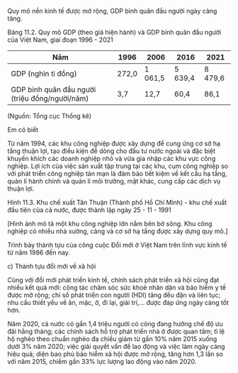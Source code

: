 Quy mô nền kinh tế được mở rộng, GDP bình quân đầu người ngày càng tăng.

Bảng 11.2. Quy mô GDP (theo giá hiện hành) và GDP bình quân đầu người của Việt Nam, giai đoạn 1996 - 2021

| Năm | 1996 | 2006 | 2016 | 2021 |
|-----|------|------|------|------|
| GDP (nghìn tỉ đồng) | 272,0 | 1 061,5 | 5 639,4 | 8 479,6 |
| GDP bình quân đầu người (triệu đồng/người/năm) | 3,7 | 12,7 | 60,4 | 86,1 |

(Nguồn: Tổng cục Thống kê)

Em có biết

Từ năm 1994, các khu công nghiệp được xây dựng để cung ứng cơ sở hạ tầng thuận lợi, tạo điều kiện để dòng cho đầu tư nước ngoài và đặc biệt khuyến khích các doanh nghiệp nhỏ và vừa gia nhập các khu vực công nghiệp. Lợi ích của việc sản xuất tập trung tại các khu, cụm công nghiệp so với phát triển công nghiệp tản mạn là đảm bảo tiết kiệm về kết cấu hạ tầng, quản lí hành chính và quản lí môi trường, mặt khác, cung cấp các dịch vụ thuận lợi.

Hình 11.3. Khu chế xuất Tân Thuận (Thành phố Hồ Chí Minh) - khu chế xuất đầu tiên của cả nước, được thành lập ngày 25 - 11 - 1991

[Hình ảnh mô tả một khu công nghiệp lớn nằm bên bờ sông. Khu công nghiệp có nhiều nhà xưởng, cảng và cơ sở hạ tầng được xây dựng quy mô.]

Trình bày thành tựu của công cuộc Đổi mới ở Việt Nam trên lĩnh vực kinh tế từ năm 1986 đến nay.

c) Thành tựu đổi mới về xã hội

Cùng với đổi mới phát triển kinh tế, chính sách phát triển xã hội cũng đạt nhiều kết quả mới: công tác chăm sóc sức khoẻ nhân dân và bảo hiểm y tế được mở rộng; chỉ số phát triển con người (HDI) tăng đều đặn và liên tục; nhu cầu thiết yếu về ăn, mặc, ở, đi lại, giải trí,... được đáp ứng ngày càng tốt hơn.

Năm 2020, cả nước có gần 1,4 triệu người có công đang hưởng chế độ ưu đãi hằng tháng; các chính sách hỗ trợ phát triển nhà ở được quan tâm; tỉ lệ hộ nghèo theo chuẩn nghèo đa chiều giảm từ gần 10% năm 2015 xuống dưới 3% năm 2020; việc giải quyết vấn đề lao động và việc làm ngày càng hiệu quả; diện bao phủ bảo hiểm xã hội được mở rộng, tăng hơn 1,3 lần so với năm 2015, chiếm gần 33% lực lượng lao động vào năm 2020.